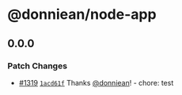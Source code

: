# @donniean/node-app

## 0.0.0

### Patch Changes

- [#1319](https://github.com/donniean/node-app/pull/1319) [`1acd61f`](https://github.com/donniean/node-app/commit/1acd61f19427dfca7b4279f3a91186c512dbb1c0) Thanks [@donniean](https://github.com/donniean)! - chore: test

